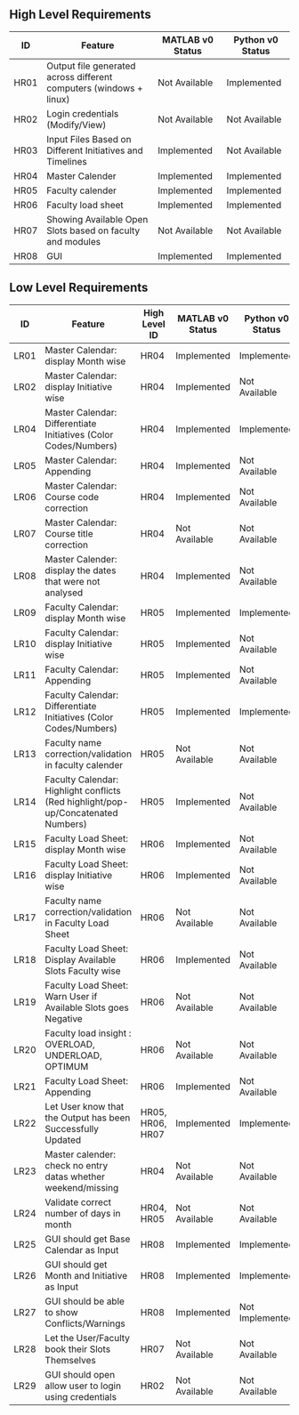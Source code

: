 ## High Level Requirements
|ID|Feature| MATLAB v0 Status| Python v0 Status |
|---|---|---|----|
HR01 |Output file generated across different computers (windows + linux)| Not Available |Implemented |
HR02 |Login credentials (Modify/View) | Not Available |Not Available |
HR03 |Input Files Based on Different Initiatives and Timelines | Implemented |Not Available |
HR04 |Master Calender | Implemented | Implemented |
HR05 |Faculty calender | Implemented |Implemented |
HR06 |Faculty load sheet | Implemented |Implemented |
HR07 |Showing Available Open Slots based on faculty and modules | Not Available | Not Available| 
HR08 |GUI | Implemented |Implemented|


## Low Level Requirements
|ID|Feature|High Level ID| MATLAB v0 Status| Python v0 Status |
|--|---|---|---|----|
LR01|Master Calendar: display Month wise |HR04| Implemented | Implemented|
LR02|Master Calendar: display Initiative wise|HR04| Implemented |Not Available |
LR04|Master Calendar: Differentiate Initiatives (Color Codes/Numbers)|HR04| Implemented | Implemented|
LR05|Master Calendar: Appending|HR04| Implemented | Not Available| 
LR06|Master Calendar: Course code correction|HR04| Implemented | Not Available|
LR07|Master Calendar: Course title correction|HR04| Not Available | Not Available|
LR08|Master Calender: display the dates that were not analysed|HR04| Implemented | Not Available|
LR09|Faculty Calendar: display Month wise |HR05| Implemented |Implemented |
LR10|Faculty Calendar: display Initiative wise|HR05| Implemented |Not Available |
LR11|Faculty Calendar: Appending|HR05| Implemented | Not Available|
LR12|Faculty Calendar: Differentiate Initiatives (Color Codes/Numbers)|HR05| Implemented |Implemented |
LR13|Faculty name correction/validation in faculty calender|HR05| Not Available | Not Available|
LR14|Faculty Calendar: Highlight conflicts (Red highlight/pop-up/Concatenated Numbers) |HR05| Implemented |Not Available |
LR15|Faculty Load Sheet: display Month wise |HR06|Implemented |Not Available |
LR16|Faculty Load Sheet: display Initiative wise|HR06|Implemented |Not Available |
LR17|Faculty name correction/validation in Faculty Load Sheet|HR06| Not Available | Not Available|
LR18|Faculty Load Sheet: Display Available Slots Faculty wise|HR06| Implemented | Not Available|
LR19|Faculty Load Sheet: Warn User if Available Slots goes Negative | HR06 | Not Available| Not Available|
LR20|Faculty load insight : OVERLOAD, UNDERLOAD, OPTIMUM |HR06| Not Available |Not Available |
LR21|Faculty Load Sheet: Appending |HR06| Implemented |Not Available |
LR22|Let User know that the Output has been Successfully Updated |HR05, HR06, HR07|Implemented | Implemented|
LR23|Master calender: check no entry datas whether weekend/missing|HR04| Not Available |Not Available|
LR24|Validate correct number of days in month|HR04, HR05| Not Available |Not Available|
LR25|GUI should get Base Calendar as Input | HR08 | Implemented |Implemented|
LR26|GUI should get Month  and Initiative as Input | HR08 | Implemented |Implemented|
LR27|GUI should be able to show Conflicts/Warnings | HR08 | Implemented |Not Implemented|
LR28|Let the User/Faculty book their Slots Themselves | HR07 | Not Available | Not Available|
LR29|GUI should open allow user to login using credentials | HR02 | Not Available | Not Available|











